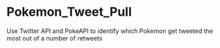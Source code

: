 # Pokemon_Tweet_Pull
Use Twitter API and PokeAPI to identify which Pokemon get tweeted the most out of a number of retweets
